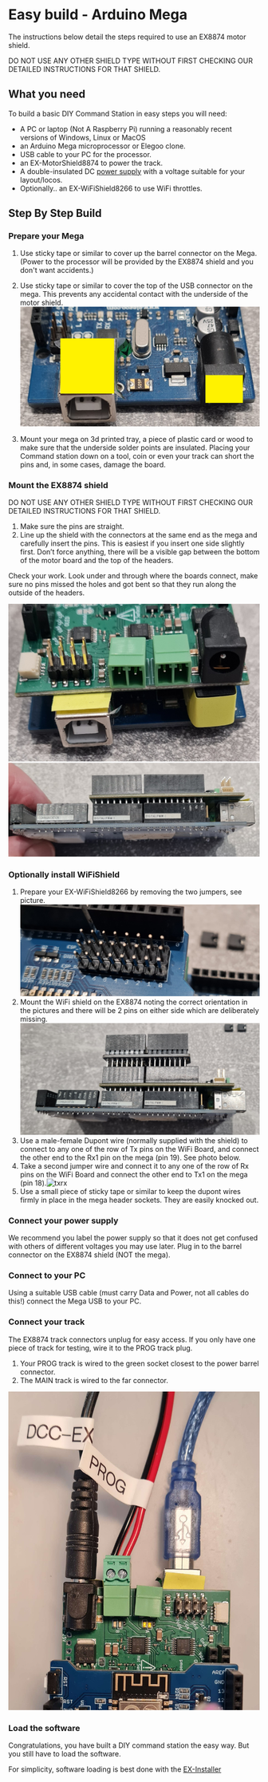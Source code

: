 # Easy build - Arduino Mega

The instructions below detail the steps required to use an EX8874 motor shield.

DO NOT USE ANY OTHER SHIELD TYPE WITHOUT FIRST CHECKING OUR DETAILED INSTRUCTIONS FOR THAT SHIELD.

## What you need

To build a basic DIY Command Station in easy steps you will need:

- A PC or laptop (Not A Raspberry Pi) running a reasonably recent versions of Windows, Linux or MacOS
- an Arduino Mega microprocessor or Elegoo clone.
- USB cable to your PC for the processor.
- an EX-MotorShield8874 to power the track.
- A double-insulated DC [power supply](/diy/10-power.md) with a voltage suitable for your layout/locos.
- Optionally.. an EX-WiFiShield8266 to use WiFi throttles.

## Step By Step Build

### Prepare your Mega

1. Use sticky tape or similar to cover up the barrel connector on the Mega. (Power to the processor will be provided by the EX8874 shield and you don't want accidents.)

2. Use sticky tape or similar to cover the top of the USB connector on the mega. This prevents any accidental contact with the underside of the motor shield. ![connectors](/_static/images/mega/mega1.png)

3. Mount your mega on  3d printed tray, a piece of plastic card or wood to make sure that the underside solder points are insulated. Placing your Command station down on a tool, coin or even your track can short the pins and, in some cases, damage the board.

### Mount the EX8874 shield

DO NOT USE ANY OTHER SHIELD TYPE WITHOUT FIRST CHECKING OUR DETAILED INSTRUCTIONS FOR THAT SHIELD.

1. Make sure the pins are straight.
2. Line up the shield with the connectors at the same end as the mega and carefully insert the pins. This is easiest if you insert one side slightly first. Don’t force anything, there will be a visible gap  between the bottom of the motor board and the top of the headers.

Check your work. Look under and through where the boards connect, make sure no pins missed the holes and got bent so that they run along the outside of the headers.

![Mounted EX8874](/_static/images/mega/mega2.png)
![Mounted EX8874](/_static/images/mega/mega3.png)

### Optionally install WiFiShield

1. Prepare your EX-WiFiShield8266 by removing the two jumpers, see picture. ![Wifi Jumpers](/_static/images/mega/mega4.png)
2. Mount the WiFi shield on the EX8874 noting the correct orientation in the pictures and there will be 2 pins on either side which are deliberately missing.![Wifi shield](/_static/images/mega/mega5.png)
3. Use a male-female Dupont wire (normally supplied with the shield) to connect to any one of the row of Tx pins on the WiFi Board, and connect the other end to the Rx1 pin on the mega (pin 19). See photo below.
4. Take a second jumper wire and connect it to any one of the row of Rx pins on the WiFi Board and connect the other end to Tx1 on the mega (pin 18).![txrx](/_static/images/mega/mega6.png)
5. Use a small piece of sticky tape or similar to keep the dupont wires firmly in place in the mega header sockets. They are easily knocked out.  

### Connect your power supply

We recommend you label the power supply so that it does not get confused with others of different voltages you may use later. Plug in to the barrel connector on the EX8874 shield (NOT the mega).

### Connect to your PC

Using a suitable USB cable (must carry Data and Power, not all cables do this!) connect the Mega USB to your PC.

### Connect your track

The EX8874 track connectors unplug for easy access.
    If you only have one piece of track for testing, wire it to the PROG track plug.

 1. Your PROG track is wired to the green socket closest to the power barrel connector.
 2. The MAIN track is wired to the far connector.

![cONNECTIONS](/_static/images/mega/mega7.png)

### Load the software

Congratulations, you have built a DIY command station the easy way. But you still have to load the software.

For simplicity, software loading is best done with the [EX-Installer](80-installer.md)
